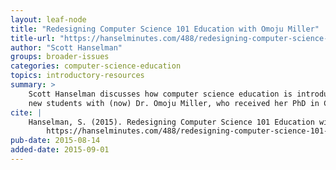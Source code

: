```yaml
---
layout: leaf-node
title: "Redesigning Computer Science 101 Education with Omoju Miller"
title-url: "https://hanselminutes.com/488/redesigning-computer-science-101-education-with-omoju-miller"
author: "Scott Hanselman"
groups: broader-issues
categories: computer-science-education
topics: introductory-resources
summary: >
    Scott Hanselman discusses how computer science education is introduced to
    new students with (now) Dr. Omoju Miller, who received her PhD in CS from Berkeley.
cite: |
    Hanselman, S. (2015). Redesigning Computer Science 101 Education with Omoju Miller.  Retrieved from:
        https://hanselminutes.com/488/redesigning-computer-science-101-education-with-omoju-miller
pub-date: 2015-08-14
added-date: 2015-09-01
---
```

